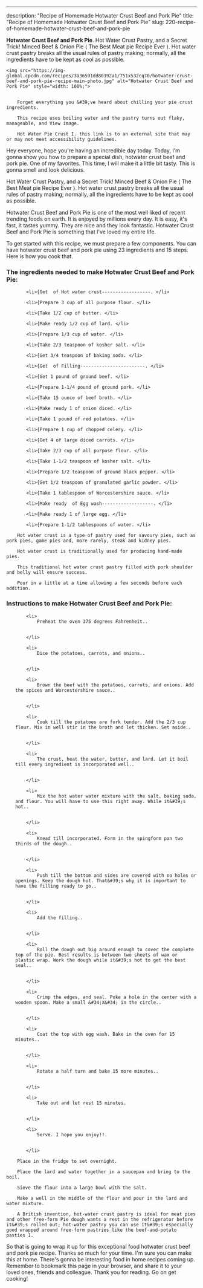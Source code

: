 ---
description: "Recipe of Homemade Hotwater Crust Beef and Pork Pie"
title: "Recipe of Homemade Hotwater Crust Beef and Pork Pie"
slug: 220-recipe-of-homemade-hotwater-crust-beef-and-pork-pie

<p>
	<strong>Hotwater Crust Beef and Pork Pie</strong>. 
	Hot Water Crust Pastry, and a Secret Trick! Minced Beef &amp; Onion Pie ( The Best Meat pie Recipe Ever ). Hot water crust pastry breaks all the usual rules of pastry making; normally, all the ingredients have to be kept as cool as possible.
</p>
<p>
	
	<img src="https://img-global.cpcdn.com/recipes/3a36591dd80392a1/751x532cq70/hotwater-crust-beef-and-pork-pie-recipe-main-photo.jpg" alt="Hotwater Crust Beef and Pork Pie" style="width: 100%;">
	
	
		Forget everything you &#39;ve heard about chilling your pie crust ingredients.
	
		This recipe uses boiling water and the pastry turns out flaky, manageable, and View image.
	
		Hot Water Pie Crust I. this link is to an external site that may or may not meet accessibility guidelines.
	
</p>
<p>
	Hey everyone, hope you're having an incredible day today. Today, I'm gonna show you how to prepare a special dish, hotwater crust beef and pork pie. One of my favorites. This time, I will make it a little bit tasty. This is gonna smell and look delicious.
</p>
	
<p>
	Hot Water Crust Pastry, and a Secret Trick! Minced Beef &amp; Onion Pie ( The Best Meat pie Recipe Ever ). Hot water crust pastry breaks all the usual rules of pastry making; normally, all the ingredients have to be kept as cool as possible.
</p>
<p>
	Hotwater Crust Beef and Pork Pie is one of the most well liked of recent trending foods on earth. It is enjoyed by millions every day. It is easy, it's fast, it tastes yummy. They are nice and they look fantastic. Hotwater Crust Beef and Pork Pie is something that I've loved my entire life.
</p>

<p>
To get started with this recipe, we must prepare a few components. You can have hotwater crust beef and pork pie using 23 ingredients and 15 steps. Here is how you cook that.
</p>

<h3>The ingredients needed to make Hotwater Crust Beef and Pork Pie:</h3>

<ol>
	
		<li>{Get  of Hot water crust------------------. </li>
	
		<li>{Prepare 3 cup of all purpose flour. </li>
	
		<li>{Take 1/2 cup of butter. </li>
	
		<li>{Make ready 1/2 cup of lard. </li>
	
		<li>{Prepare 1/3 cup of water. </li>
	
		<li>{Take 2/3 teaspoon of kosher salt. </li>
	
		<li>{Get 3/4 teaspoon of baking soda. </li>
	
		<li>{Get  of Filling------------------------. </li>
	
		<li>{Get 1 pound of ground beef. </li>
	
		<li>{Prepare 1-1/4 pound of ground pork. </li>
	
		<li>{Take 15 ounce of beef broth. </li>
	
		<li>{Make ready 1 of onion diced. </li>
	
		<li>{Take 1 pound of red potatoes. </li>
	
		<li>{Prepare 1 cup of chopped celery. </li>
	
		<li>{Get 4 of large diced carrots. </li>
	
		<li>{Take 2/3 cup of all purpose flour. </li>
	
		<li>{Take 1-1/2 teaspoon of kosher salt. </li>
	
		<li>{Prepare 1/2 teaspoon of ground black pepper. </li>
	
		<li>{Get 1/2 teaspoon of granulated garlic powder. </li>
	
		<li>{Take 1 tablespoon of Worcestershire sauce. </li>
	
		<li>{Make ready  of Egg wash-------------------. </li>
	
		<li>{Make ready 1 of large egg. </li>
	
		<li>{Prepare 1-1/2 tablespoons of water. </li>
	
</ol>
<p>
	
		Hot water crust is a type of pastry used for savoury pies, such as pork pies, game pies and, more rarely, steak and kidney pies.
	
		Hot water crust is traditionally used for producing hand-made pies.
	
		This traditional hot water crust pastry filled with pork shoulder and belly will ensure success.
	
		Pour in a little at a time allowing a few seconds before each addition.
	
</p>

<h3>Instructions to make Hotwater Crust Beef and Pork Pie:</h3>

<ol>
	
		<li>
			Preheat the oven 375 degrees Fahrenheit..
			
			
		</li>
	
		<li>
			Dice the potatoes, carrots, and onions..
			
			
		</li>
	
		<li>
			Brown the beef with the potatoes, carrots, and onions. Add the spices and Worcestershire sauce..
			
			
		</li>
	
		<li>
			Cook till the potatoes are fork tender. Add the 2/3 cup flour. Mix in well stir in the broth and let thicken. Set aside..
			
			
		</li>
	
		<li>
			The crust, heat the water, butter, and lard. Let it boil till every ingredient is incorporated well..
			
			
		</li>
	
		<li>
			Mix the hot water water mixture with the salt, baking soda, and flour. You will have to use this right away. While it&#39;s hot..
			
			
		</li>
	
		<li>
			Knead till incorporated. Form in the spingform pan two thirds of the dough..
			
			
		</li>
	
		<li>
			Push till the bottom and sides are covered with no holes or openings. Keep the dough hot. That&#39;s why it is important to have the filling ready to go..
			
			
		</li>
	
		<li>
			Add the filling..
			
			
		</li>
	
		<li>
			Roll the dough out big around enough to cover the complete top of the pie. Best results is between two sheets of wax or plastic wrap. Work the dough while it&#39;s hot to get the best seal..
			
			
		</li>
	
		<li>
			Crimp the edges, and seal. Poke a hole in the center with a wooden spoon. Make a small &#34;X&#34; in the circle..
			
			
		</li>
	
		<li>
			Coat the top with egg wash. Bake in the oven for 15 minutes..
			
			
		</li>
	
		<li>
			Rotate a half turn and bake 15 more minutes..
			
			
		</li>
	
		<li>
			Take out and let rest 15 minutes.
			
			
		</li>
	
		<li>
			Serve. I hope you enjoy!!.
			
			
		</li>
	
</ol>

<p>
	
		Place in the fridge to set overnight.
	
		Place the lard and water together in a saucepan and bring to the boil.
	
		Sieve the flour into a large bowl with the salt.
	
		Make a well in the middle of the flour and pour in the lard and water mixture.
	
		A British invention, hot-water crust pastry is ideal for meat pies and other free-form Pie dough wants a rest in the refrigerator before it&#39;s rolled out; hot-water pastry you can use It&#39;s especially good wrapped around free-form pastries like the beef-and-potato pasties I.
	
</p>

<p>
	So that is going to wrap it up for this exceptional food hotwater crust beef and pork pie recipe. Thanks so much for your time. I'm sure you can make this at home. There's gonna be interesting food in home recipes coming up. Remember to bookmark this page in your browser, and share it to your loved ones, friends and colleague. Thank you for reading. Go on get cooking!
</p>

